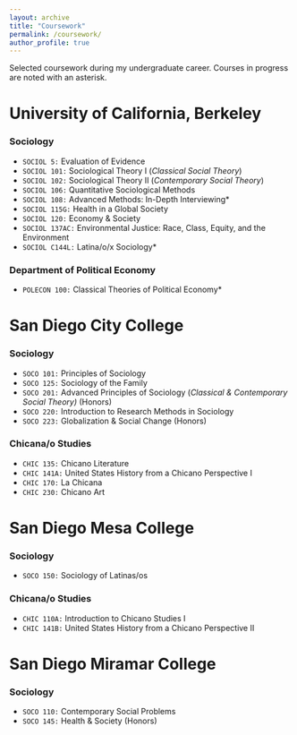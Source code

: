 ```yaml
---
layout: archive
title: "Coursework"
permalink: /coursework/
author_profile: true
---
```


Selected coursework during my undergraduate career. Courses in progress are noted with an asterisk.

# University of California, Berkeley
### Sociology
* `SOCIOL 5:` Evaluation of Evidence
* `SOCIOL 101:` Sociological Theory I (_Classical Social Theory_)
* `SOCIOL 102:` Sociological Theory II (_Contemporary Social Theory_)
* `SOCIOL 106:` Quantitative Sociological Methods
* `SOCIOL 108:` Advanced Methods: In-Depth Interviewing*
* `SOCIOL 115G:` Health in a Global Society
* `SOCIOL 120:` Economy & Society
* `SOCIOL 137AC:` Environmental Justice: Race, Class, Equity, and the Environment
* `SOCIOL C144L:` Latina/o/x Sociology*

### Department of Political Economy
* `POLECON 100:` Classical Theories of Political Economy*

# San Diego City College
### Sociology
* `SOCO 101:` Principles of Sociology
* `SOCO 125:` Sociology of the Family
* `SOCO 201:` Advanced Principles of Sociology (_Classical & Contemporary Social Theory)_ (Honors)
* `SOCO 220:` Introduction to Research Methods in Sociology
* `SOCO 223:` Globalization & Social Change (Honors)

### Chicana/o Studies
* `CHIC 135:` Chicano Literature
* `CHIC 141A:` United States History from a Chicano Perspective I
* `CHIC 170:` La Chicana
* `CHIC 230:` Chicano Art

# San Diego Mesa College
### Sociology
* `SOCO 150:` Sociology of Latinas/os

### Chicana/o Studies
* `CHIC 110A:` Introduction to Chicano Studies I
* `CHIC 141B:` United States History from a Chicano Perspective II

# San Diego Miramar College
### Sociology
* `SOCO 110:` Contemporary Social Problems
* `SOCO 145:` Health & Society (Honors)
